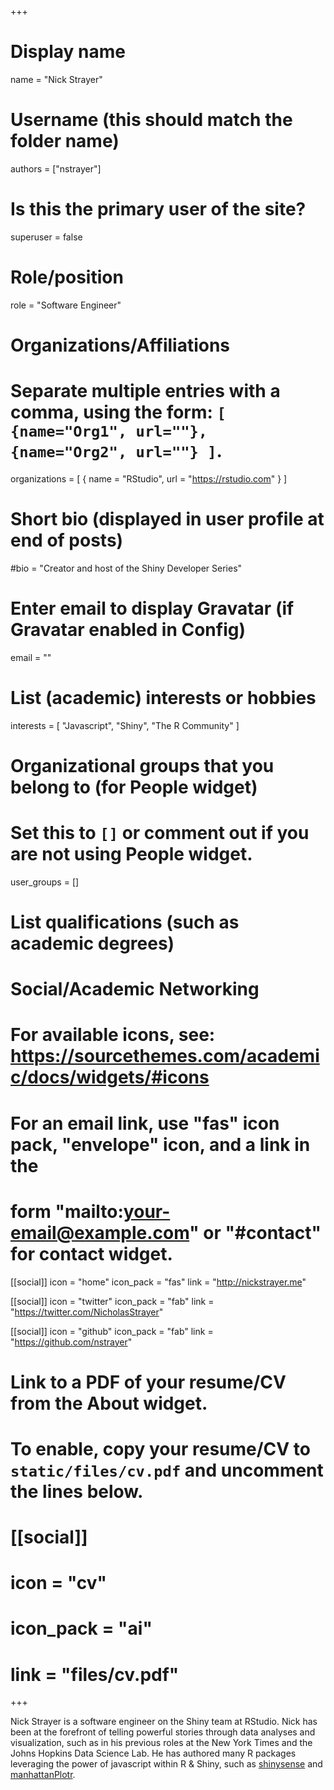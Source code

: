 +++
# Display name
name = "Nick Strayer"

# Username (this should match the folder name)
authors = ["nstrayer"]

# Is this the primary user of the site?
superuser = false

# Role/position
role = "Software Engineer"

# Organizations/Affiliations
#   Separate multiple entries with a comma, using the form: `[ {name="Org1", url=""}, {name="Org2", url=""} ]`.
organizations = [ { name = "RStudio", url = "https://rstudio.com" } ]

# Short bio (displayed in user profile at end of posts)
#bio = "Creator and host of the Shiny Developer Series"

# Enter email to display Gravatar (if Gravatar enabled in Config)
email = ""

# List (academic) interests or hobbies
interests = [
  "Javascript",
  "Shiny",
  "The R Community"
]

# Organizational groups that you belong to (for People widget)
#   Set this to `[]` or comment out if you are not using People widget.
user_groups = []

# List qualifications (such as academic degrees)

# Social/Academic Networking
# For available icons, see: https://sourcethemes.com/academic/docs/widgets/#icons
#   For an email link, use "fas" icon pack, "envelope" icon, and a link in the
#   form "mailto:your-email@example.com" or "#contact" for contact widget.

[[social]]
  icon = "home"
  icon_pack = "fas"
  link = "http://nickstrayer.me"
  
[[social]]
  icon = "twitter"
  icon_pack = "fab"
  link = "https://twitter.com/NicholasStrayer"
  
[[social]]
  icon = "github"
  icon_pack = "fab"
  link = "https://github.com/nstrayer"

# Link to a PDF of your resume/CV from the About widget.
# To enable, copy your resume/CV to `static/files/cv.pdf` and uncomment the lines below.
# [[social]]
#   icon = "cv"
#   icon_pack = "ai"
#   link = "files/cv.pdf"

+++

Nick Strayer is a software engineer on the Shiny team at RStudio. Nick has been at the forefront of telling powerful stories through data analyses and visualization, such as in his previous roles at the New York Times and the Johns Hopkins Data Science Lab. He has authored many R packages leveraging the power of javascript within R & Shiny, such as  [shinysense](http://nickstrayer.me/shinysense) and [manhattanPlotr](https://github.com/nstrayer/manhattanPlotr).

